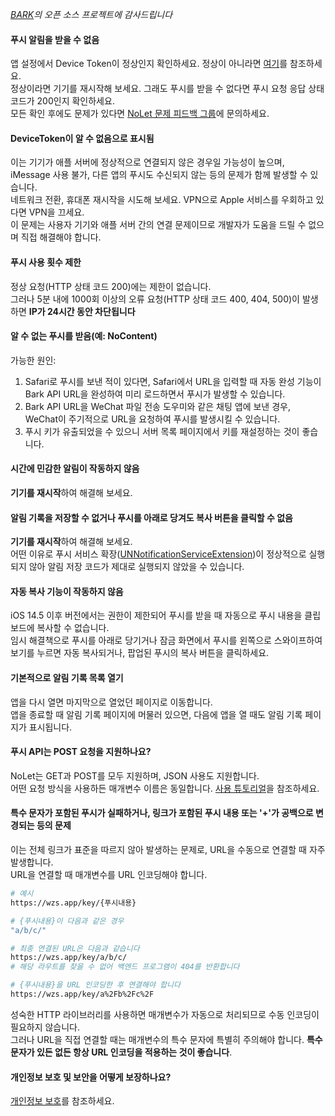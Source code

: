 
*[BARK](https://github.com/Finb/Bark)의 오픈 소스 프로젝트에 감사드립니다*

#### 푸시 알림을 받을 수 없음
앱 설정에서 Device Token이 정상인지 확인하세요. 정상이 아니라면 [여기](#DeviceToken이-알-수-없음으로-표시됨)를 참조하세요.<br/>
정상이라면 기기를 재시작해 보세요. 그래도 푸시를 받을 수 없다면 푸시 요청 응답 상태 코드가 200인지 확인하세요.<br/>
모든 확인 후에도 문제가 있다면 [NoLet 문제 피드백 그룹](https://t.me/PushToMe)에 문의하세요.

#### DeviceToken이 알 수 없음으로 표시됨
이는 기기가 애플 서버에 정상적으로 연결되지 않은 경우일 가능성이 높으며, iMessage 사용 불가, 다른 앱의 푸시도 수신되지 않는 등의 문제가 함께 발생할 수 있습니다.<br/>
네트워크 전환, 휴대폰 재시작을 시도해 보세요. VPN으로 Apple 서비스를 우회하고 있다면 VPN을 끄세요.<br/>
이 문제는 사용자 기기와 애플 서버 간의 연결 문제이므로 개발자가 도움을 드릴 수 없으며 직접 해결해야 합니다.

#### 푸시 사용 횟수 제한
정상 요청(HTTP 상태 코드 200)에는 제한이 없습니다.<br>
그러나 5분 내에 1000회 이상의 오류 요청(HTTP 상태 코드 400, 404, 500)이 발생하면 <b>IP가 24시간 동안 차단됩니다</b>

#### 알 수 없는 푸시를 받음(예: NoContent)
가능한 원인:<br>
1. Safari로 푸시를 보낸 적이 있다면, Safari에서 URL을 입력할 때 자동 완성 기능이 Bark API URL을 완성하여 미리 로드하면서 푸시가 발생할 수 있습니다.
2. Bark API URL을 WeChat 파일 전송 도우미와 같은 채팅 앱에 보낸 경우, WeChat이 주기적으로 URL을 요청하여 푸시를 발생시킬 수 있습니다.
3. 푸시 키가 유출되었을 수 있으니 서버 목록 페이지에서 키를 재설정하는 것이 좋습니다.

#### 시간에 민감한 알림이 작동하지 않음
<b>기기를 재시작</b>하여 해결해 보세요.

#### 알림 기록을 저장할 수 없거나 푸시를 아래로 당겨도 복사 버튼을 클릭할 수 없음
<b>기기를 재시작</b>하여 해결해 보세요.<br />
어떤 이유로 푸시 서비스 확장([UNNotificationServiceExtension](https://developer.apple.com/documentation/usernotifications/unnotificationserviceextension))이 정상적으로 실행되지 않아 알림 저장 코드가 제대로 실행되지 않았을 수 있습니다.

#### 자동 복사 기능이 작동하지 않음
iOS 14.5 이후 버전에서는 권한이 제한되어 푸시를 받을 때 자동으로 푸시 내용을 클립보드에 복사할 수 없습니다.<br/>
임시 해결책으로 푸시를 아래로 당기거나 잠금 화면에서 푸시를 왼쪽으로 스와이프하여 보기를 누르면 자동 복사되거나, 팝업된 푸시의 복사 버튼을 클릭하세요.

#### 기본적으로 알림 기록 목록 열기
앱을 다시 열면 마지막으로 열었던 페이지로 이동합니다.<br />
앱을 종료할 때 알림 기록 페이지에 머물러 있으면, 다음에 앱을 열 때도 알림 기록 페이지가 표시됩니다.

#### 푸시 API는 POST 요청을 지원하나요?
NoLet는 GET과 POST를 모두 지원하며, JSON 사용도 지원합니다.<br>
어떤 요청 방식을 사용하든 매개변수 이름은 동일합니다. [사용 튜토리얼](/tutorial#요청-방식)을 참조하세요.

#### 특수 문자가 포함된 푸시가 실패하거나, 링크가 포함된 푸시 내용 또는 '+'가 공백으로 변경되는 등의 문제
이는 전체 링크가 표준을 따르지 않아 발생하는 문제로, URL을 수동으로 연결할 때 자주 발생합니다.<br>
URL을 연결할 때 매개변수를 URL 인코딩해야 합니다.

```sh
# 예시
https://wzs.app/key/{푸시내용}

# {푸시내용}이 다음과 같은 경우
"a/b/c/"

# 최종 연결된 URL은 다음과 같습니다
https://wzs.app/key/a/b/c/
# 해당 라우트를 찾을 수 없어 백엔드 프로그램이 404를 반환합니다

# {푸시내용}을 URL 인코딩한 후 연결해야 합니다
https://wzs.app/key/a%2Fb%2Fc%2F
```
성숙한 HTTP 라이브러리를 사용하면 매개변수가 자동으로 처리되므로 수동 인코딩이 필요하지 않습니다.<br>
그러나 URL을 직접 연결할 때는 매개변수의 특수 문자에 특별히 주의해야 합니다. **특수 문자가 있든 없든 항상 URL 인코딩을 적용하는 것이 좋습니다**.

#### 개인정보 보호 및 보안을 어떻게 보장하나요?
[개인정보 보호](/privacy)를 참조하세요.
